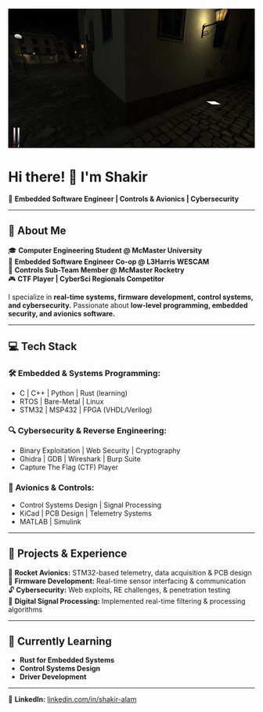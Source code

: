 ![Banner](https://raw.githubusercontent.com/alams36/alams36/main/banner.png)
# Hi there! 👋 I'm Shakir

🚀 **Embedded Software Engineer | Controls & Avionics | Cybersecurity**

---

## 🔧 About Me
🎓 **Computer Engineering Student @ McMaster University**  
💼 **Embedded Software Engineer Co-op @ L3Harris WESCAM**  
🎯 **Controls Sub-Team Member @ McMaster Rocketry**  
🎮 **CTF Player | CyberSci Regionals Competitor**  

I specialize in **real-time systems, firmware development, control systems, and cybersecurity.** Passionate about **low-level programming, embedded security, and avionics software.**

---

## 💻 Tech Stack

### **🛠️ Embedded & Systems Programming:**  
- C | C++ | Python | Rust (learning)  
- RTOS | Bare-Metal | Linux  
- STM32 | MSP432 | FPGA (VHDL/Verilog)  

### **🔍 Cybersecurity & Reverse Engineering:**  
- Binary Exploitation | Web Security | Cryptography  
- Ghidra | GDB | Wireshark | Burp Suite  
- Capture The Flag (CTF) Player  

### **📡 Avionics & Controls:**  
- Control Systems Design | Signal Processing  
- KiCad | PCB Design | Telemetry Systems  
- MATLAB | Simulink  

---

## 📌 Projects & Experience
🚀 **Rocket Avionics:** STM32-based telemetry, data acquisition & PCB design  
💾 **Firmware Development:** Real-time sensor interfacing & communication  
🔓 **Cybersecurity:** Web exploits, RE challenges, & penetration testing  
📡 **Digital Signal Processing:** Implemented real-time filtering & processing algorithms  

---

## 🌱 Currently Learning
- **Rust for Embedded Systems**  
- **Control Systems Design**  
- **Driver Development**  

---

🔗 **LinkedIn:** [linkedin.com/in/shakir-alam](https://www.linkedin.com/in/shakir-alam/)
